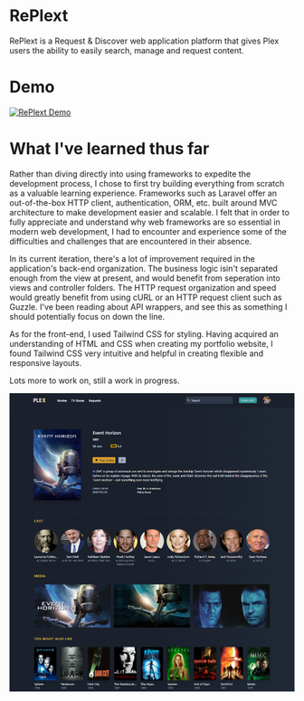# RePlext

  RePlext is a Request & Discover web application platform that gives Plex users the ability to easily search, manage and request content.   
  
# Demo

  [![RePlext Demo](https://img.youtube.com/vi/VIDEO-ID/0.jpg)](https://www.youtube.com/watch?v=30xBDmbHI30&feature=youtu.be)


# What I've learned thus far

  Rather than diving directly into using frameworks to expedite the development process, I chose to first try building everything from scratch as a valuable learning experience. Frameworks such as Laravel offer an out-of-the-box HTTP client, authentication, ORM, etc. built around MVC architecture to make development easier and scalable. I felt that in order to fully appreciate and understand why web frameworks are so essential in modern web development, I had to encounter and experience some of the difficulties and challenges that are encountered in their absence. 
  
  In its current iteration, there's a lot of improvement required in the application's back-end organization. The business logic isin't separated enough from the view at present, and would benefit from seperation into views and controller folders. The HTTP request organization and speed would greatly benefit from using cURL or an HTTP request client such as Guzzle. I've been reading about API wrappers, and see this as something I should potentially focus on down the line.
  
  As for the front-end, I used Tailwind CSS for styling. Having acquired an understanding of HTML and CSS when creating my portfolio website, I found Tailwind CSS very intuitive and helpful in creating flexible and responsive layouts.
  
Lots more to work on, still a work in progress.

![](assets/images/maincard_screenshot.jpg)
